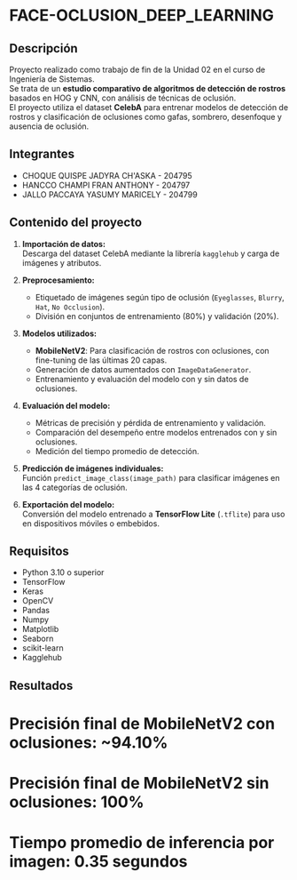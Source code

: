 # FACE-OCLUSION_DEEP_LEARNING

## Descripción
Proyecto realizado como trabajo de fin de la Unidad 02 en el curso de Ingeniería de Sistemas.  
Se trata de un **estudio comparativo de algoritmos de detección de rostros** basados en HOG y CNN, con análisis de técnicas de oclusión.  
El proyecto utiliza el dataset **CelebA** para entrenar modelos de detección de rostros y clasificación de oclusiones como gafas, sombrero, desenfoque y ausencia de oclusión.

## Integrantes
- CHOQUE QUISPE JADYRA CH'ASKA - 204795  
- HANCCO CHAMPI FRAN ANTHONY - 204797  
- JALLO PACCAYA YASUMY MARICELY - 204799  

## Contenido del proyecto
1. **Importación de datos:**  
   Descarga del dataset CelebA mediante la librería `kagglehub` y carga de imágenes y atributos.  

2. **Preprocesamiento:**  
   - Etiquetado de imágenes según tipo de oclusión (`Eyeglasses`, `Blurry`, `Hat`, `No Occlusion`).  
   - División en conjuntos de entrenamiento (80%) y validación (20%).  

3. **Modelos utilizados:**  
   - **MobileNetV2**: Para clasificación de rostros con oclusiones, con fine-tuning de las últimas 20 capas.  
   - Generación de datos aumentados con `ImageDataGenerator`.  
   - Entrenamiento y evaluación del modelo con y sin datos de oclusiones.  

4. **Evaluación del modelo:**  
   - Métricas de precisión y pérdida de entrenamiento y validación.  
   - Comparación del desempeño entre modelos entrenados con y sin oclusiones.  
   - Medición del tiempo promedio de detección.  

5. **Predicción de imágenes individuales:**  
   Función `predict_image_class(image_path)` para clasificar imágenes en las 4 categorías de oclusión.

6. **Exportación del modelo:**  
   Conversión del modelo entrenado a **TensorFlow Lite** (`.tflite`) para uso en dispositivos móviles o embebidos.

## Requisitos
- Python 3.10 o superior  
- TensorFlow  
- Keras  
- OpenCV  
- Pandas  
- Numpy  
- Matplotlib  
- Seaborn  
- scikit-learn  
- Kagglehub  


## Resultados
# Precisión final de MobileNetV2 con oclusiones: ~94.10%
# Precisión final de MobileNetV2 sin oclusiones: 100%
# Tiempo promedio de inferencia por imagen: 0.35 segundos

